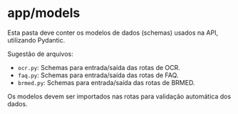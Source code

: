 # app/models

Esta pasta deve conter os modelos de dados (schemas) usados na API, utilizando Pydantic.

Sugestão de arquivos:
- `ocr.py`: Schemas para entrada/saída das rotas de OCR.
- `faq.py`: Schemas para entrada/saída das rotas de FAQ.
- `brmed.py`: Schemas para entrada/saída das rotas de BRMED.

Os modelos devem ser importados nas rotas para validação automática dos dados.


